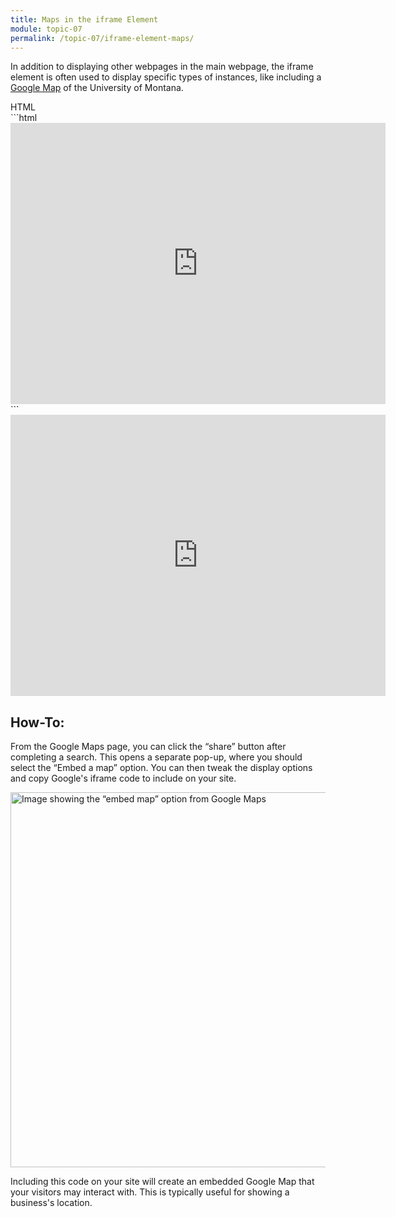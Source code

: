```yaml
---
title: Maps in the iframe Element
module: topic-07
permalink: /topic-07/iframe-element-maps/
---
```


<div class="divider-heading"></div>

In addition to displaying other webpages in the main webpage, the iframe element is often used to display specific types of instances, like including a [Google Map](https://www.google.com/maps) of the University of Montana.


<div class="code-heading">
  <span class="html">HTML</span>
</div>
```html
<iframe src="https://www.google.com/maps/embed?pb=!1m18!1m12!1m3!1d2728.1679496500064!2d-113.98739678456647!3d46.86006717914222!2m3!1f0!2f0!3f0!3m2!1i1024!2i768!4f13.1!3m3!1m2!1s0x535dcc33f19815cb%3A0x9c296b8546ca9abf!2sUniversity%20of%20Montana!5e0!3m2!1sen!2sus!4v1601845704518!5m2!1sen!2sus" width="600" height="450" frameborder="0" style="border:0" allowfullscreen></iframe>
```


<div class="external-embed" style="width: 600px; margin: auto;">
  <iframe src="https://www.google.com/maps/embed?pb=!1m18!1m12!1m3!1d2728.1679496500064!2d-113.98739678456647!3d46.86006717914222!2m3!1f0!2f0!3f0!3m2!1i1024!2i768!4f13.1!3m3!1m2!1s0x535dcc33f19815cb%3A0x9c296b8546ca9abf!2sUniversity%20of%20Montana!5e0!3m2!1sen!2sus!4v1601845704518!5m2!1sen!2sus" width="600" height="450" frameborder="0" style="border:0;" allowfullscreen="" aria-hidden="false" tabindex="0"></iframe>
</div>


<div class="divider-pg"></div>


## How-To:
From the Google Maps page, you can click the “share” button after completing a search. This opens a separate pop-up, where you should select the “Embed a map” option. You can then tweak the display options and copy Google's iframe code to include on your site.


<img src="../img/embed-google-maps.gif" title="Google Map embed" alt="Image showing the “embed map” option from Google Maps" width="600" />


Including this code on your site will create an embedded Google Map that your visitors may interact with. This is typically useful for showing a business's location.
